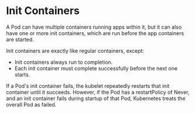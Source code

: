 # Init Containers

A Pod can have multiple containers running apps within it, but it can also have one or more init containers, which are run before the app containers are started.

Init containers are exactly like regular containers, except:

- Init containers always run to completion.
- Each init container must complete successfully before the next one starts.

If a Pod's init container fails, the kubelet repeatedly restarts that init container until it succeeds. However, if the Pod has a restartPolicy of Never, and an init container fails during startup of that Pod, Kubernetes treats the overall Pod as failed.
